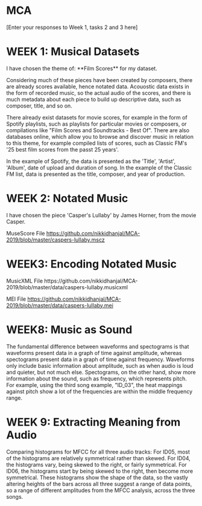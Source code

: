 # MCA
\[Enter your responses to Week 1, tasks 2 and 3 here\]

<h1>WEEK 1: Musical Datasets</h1>
I have chosen the theme of: **Film Scores** for my dataset. 

Considering much of these pieces have been created by composers, there are already scores available, hence notated data. Acouostic data exists in the form of recorded music, so the actual audio of the scores, and there is much metadata about each piece to build up descriptive data, such as composer, title,  and so on. 

There already exist datasets for movie scores, for example in the form of Spotify playlists, such as playlists for particular movies or composers, or compilations like "Film Scores and Soundtracks - Best Of". There are also databases online, which allow you to browse and discover music in relation to this theme, for example compiled lists of scores, such as Classic FM's '25 best film scores from the passt 25 years'. 

In the example of Spotify, the data is presented as the 'Title', 'Artist', 'Album', date of upload and duration of song. In the example of the Classic FM list, data is presented as the title, composer, and year of production. 


<h1>WEEK 2: Notated Music</h1>
I have chosen the piece 'Casper's Lullaby' by James Horner, from the movie Casper. 

MuseScore File
https://github.com/nikkidhanjal/MCA-2019/blob/master/caspers-lullaby.mscz


<h1>WEEK3: Encoding Notated Music</h1>
MusicXML File
https://github.com/nikkidhanjal/MCA-2019/blob/master/data/caspers-lullaby.musicxml

MEI File
https://github.com/nikkidhanjal/MCA-2019/blob/master/data/caspers-lullaby.mei


<h1>WEEK8: Music as Sound</h1>
The fundamental difference between waveforms and spectograms is that waveforms present data in a graph of time against amplitude, whereas spectograms present data in a graph of time against frequency. Waveforms only include basic information about amplitude, such as when audio is loud and quieter, but not much else. Spectograms, on the other hand, show more information about the sound, such as frequency, which represents pitch. For example, using the third song example, "ID_03", the heat mappings against pitch show a lot of the frequencies are within the middle frequency range.

<h1>WEEK 9: Extracting Meaning from Audio</h1>
Comparing histograms for MFCC for all three audio tracks:
For ID05, most of the histograms are relatively symmetrical rather than skewed.
For ID04, the histograms vary, being skewed to the right, or fairly symmetrical. 
For ID06, the histograms start by being skewed to the right, then become more symmetrical.
These histograms show the shape of the data, so the vastly altering heights of the bars across all three suggest a range of data points, so a range of different amplitudes from the MFCC analysis, across the three songs. 

